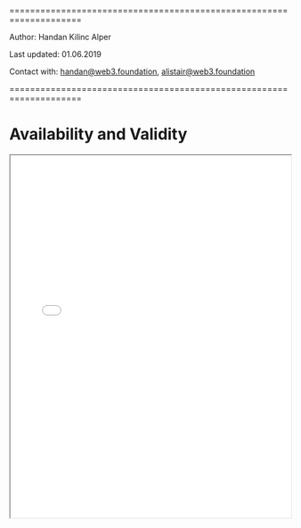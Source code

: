 ====================================================================

Author: Handan Kilinc Alper

Last updated: 01.06.2019

Contact with: handan@web3.foundation, alistair@web3.foundation

====================================================================

# Availability and Validity

<iframe src="../_static/pdfview/viewer.html?file=../pdf/AnV.pdf" width="100%" height="650em"></iframe>
